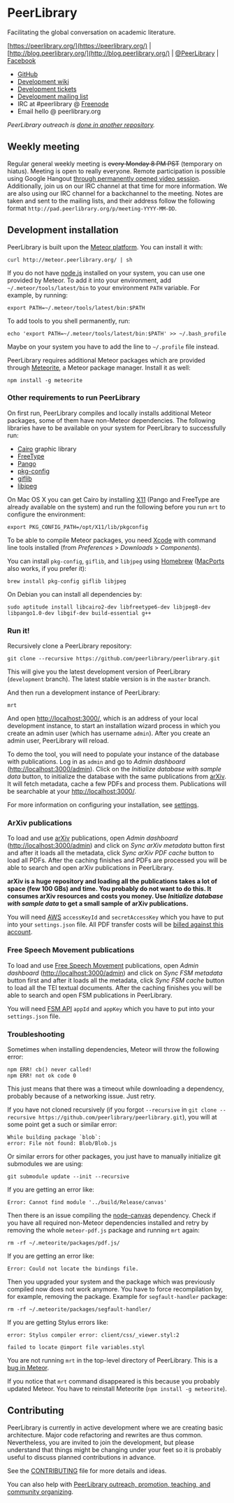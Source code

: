 PeerLibrary
===========

Facilitating the global conversation on academic literature.

[https://peerlibrary.org/](https://peerlibrary.org/) | [http://blog.peerlibrary.org/](http://blog.peerlibrary.org/) | [@PeerLibrary](https://twitter.com/PeerLibrary) | [Facebook](https://www.facebook.com/PeerLibrary)

* [GitHub](https://github.com/peerlibrary/peerlibrary)
* [Development wiki](https://github.com/peerlibrary/peerlibrary/wiki)
* [Development tickets](https://github.com/peerlibrary/peerlibrary/issues)
* [Development mailing list](http://lists.peerlibrary.org/lists/info/dev)
* IRC at #peerlibrary @ [Freenode](http://freenode.net/)
* Email hello @ peerlibrary.org

_PeerLibrary outreach is [done in another repository](https://github.com/peerlibrary/outreach)._

Weekly meeting
--------------

Regular general weekly meeting is ~~every Monday 8 PM PST~~ (temporary on hiatus). Meeting is open to really
everyone. Remote participation is possible using Google Hangout [through permanently opened video session](https://plus.google.com/hangouts/_/calendar/YmVya2VsZXkuZWR1X2UyYTVhcWc4cXJnaWM2bnQ2ZDk0OG0yNXJnQGdyb3VwLmNhbGVuZGFyLmdvb2dsZS5jb20.kijreb7bhpl8qfkr7n9d549so4). Additionally, join us on our IRC
channel at that time for more information. We are also using our IRC channel for a backchannel
to the meeting. Notes are taken and sent to the mailing lists, and their address follow the
following format `http://pad.peerlibrary.org/p/meeting-YYYY-MM-DD`.

Development installation
------------------------

PeerLibrary is built upon the [Meteor platform](http://www.meteor.com/). You can install it with:

    curl http://meteor.peerlibrary.org/ | sh

If you do not have [node.js](http://nodejs.org) installed on your system, you can use one
provided by Meteor. To add it into your environment, add `~/.meteor/tools/latest/bin` to
your environment `PATH` variable. For example, by running:

    export PATH=~/.meteor/tools/latest/bin:$PATH

To add tools to you shell permanently, run:

    echo 'export PATH=~/.meteor/tools/latest/bin:$PATH' >> ~/.bash_profile

Maybe on your system you have to add the line to `~/.profile` file instead.

PeerLibrary requires additional Meteor packages which are provided through
[Meteorite](http://oortcloud.github.com/meteorite/), a Meteor package manager.
Install it as well:

    npm install -g meteorite
    
### Other requirements to run PeerLibrary ###

On first run, PeerLibrary compiles and locally installs additional Meteor packages,
some of them have non-Meteor dependencies. The following libraries have
to be available on your system for PeerLibrary to successfully run:

 * [Cairo](http://cairographics.org/) graphic library
 * [FreeType](http://www.freetype.org/)
 * [Pango](http://www.pango.org/)
 * [pkg-config](http://www.freedesktop.org/wiki/Software/pkg-config/)
 * [giflib](http://giflib.sourceforge.net/)
 * [libjpeg](http://www.ijg.org)

On Mac OS X you can get Cairo by installing [X11](http://xquartz.macosforge.org/) (Pango
and FreeType are already available on the system) and run the following before you
run `mrt` to configure the environment:

    export PKG_CONFIG_PATH=/opt/X11/lib/pkgconfig

To be able to compile Meteor packages, you need [Xcode](https://developer.apple.com/xcode/)
with command line tools installed (from _Preferences_ > _Downloads_ > _Components_).

You can install `pkg-config`, `giflib`, and `libjpeg` using [Homebrew](http://brew.sh/)
([MacPorts](https://www.macports.org/) also works, if you prefer it):

    brew install pkg-config giflib libjpeg

On Debian you can install all dependencies by:

    sudo aptitude install libcairo2-dev libfreetype6-dev libjpeg8-dev libpango1.0-dev libgif-dev build-essential g++

### Run it! ###

Recursively clone a PeerLibrary repository:

    git clone --recursive https://github.com/peerlibrary/peerlibrary.git

This will give you the latest development version of PeerLibrary (`development` branch). The latest
stable version is in the `master` branch.

And then run a development instance of PeerLibrary:

    mrt

And open [http://localhost:3000/](http://localhost:3000/), which is an address of
your local development instance, to start an installation wizard process in which you
create an admin user (which has username `admin`). After you create an admin
user, PeerLibrary will reload.

To demo the tool, you will need to populate your instance of the database with publications.
Log in as `admin` and go to _Admin dashboard_ ([http://localhost:3000/admin](http://localhost:3000/admin)).
Click on the _Initialize database with sample data_ button, to initialize the database with
the same publications from [arXiv](http://arxiv.org/). It will fetch metadata, cache a few PDFs
and process them. Publications will be searchable at your [http://localhost:3000/](http://localhost:3000/).

For more information on configuring your installation, see [settings](https://github.com/peerlibrary/peerlibrary/wiki/Settings).

### ArXiv publications ###

To load and use [arXiv](http://arxiv.org/) publications, open _Admin dashboard_
([http://localhost:3000/admin](http://localhost:3000/admin)) and click on _Sync arXiv metadata_
button first and after it loads all the metadata, click _Sync arXiv PDF cache_ button to load
all PDFs. After the caching finishes and PDFs are processed you will be able to search and open
arXiv publications in PeerLibrary.

**arXiv is a huge repository and loading all the publications takes a lot of space (few 100 GBs) and time.
You probably do not want to do this. It consumes arXiv resources and costs you money. Use _Initialize
database with sample data_ to get a small sample of arXiv publications.**

You will need [AWS](http://aws.amazon.com/) `accessKeyId` and `secretAccessKey` which you have to put into
your `settings.json` file. All PDF transfer costs will be [billed against this account](http://arxiv.org/help/bulk_data_s3).

### Free Speech Movement publications ###

To load and use [Free Speech Movement](http://bancroft.berkeley.edu/FSM/) publications, open _Admin dashboard_
([http://localhost:3000/admin](http://localhost:3000/admin)) and click on _Sync FSM metadata_ button first
and after it loads all the metadata, click _Sync FSM cache_ button to load all the TEI textual documents.
After the caching finishes you will be able to search and open FSM publications in PeerLibrary.

You will need [FSM API](http://digitalhumanities.berkeley.edu/hackfsm/api) `appId` and `appKey` which you
have to put into your `settings.json` file.

### Troubleshooting ###

Sometimes when installing dependencies, Meteor will throw the following error:

    npm ERR! cb() never called!
    npm ERR! not ok code 0

This just means that there was a timeout while downloading a dependency, probably because of
a networking issue. Just retry.

If you have not cloned recursively (if you forgot `--recursive` in `git clone --recursive https://github.com/peerlibrary/peerlibrary.git`), you will at some point get a such or similar error:

    While building package `blob`:
    error: File not found: Blob/Blob.js

Or similar errors for other packages, you just have to manually initialize git submodules we are using:

    git submodule update --init --recursive

If you are getting an error like:

    Error: Cannot find module '../build/Release/canvas'

Then there is an issue compiling the [node-canvas](https://github.com/LearnBoost/node-canvas) dependency. Check
if you have all required non-Meteor dependencies installed and retry by removing the whole `meteor-pdf.js` package
and running `mrt` again:

    rm -rf ~/.meteorite/packages/pdf.js/

If you are getting an error like:

    Error: Could not locate the bindings file.

Then you upgraded your system and the package which was previously compiled now does not work anymore. You have to
force recompilation by, for example, removing the package. Example for `segfault-handler` package:

    rm -rf ~/.meteorite/packages/segfault-handler/

If you are getting Stylus errors like:

    error: Stylus compiler error: client/css/_viewer.styl:2

    failed to locate @import file variables.styl

You are not running `mrt` in the top-level directory of PeerLibrary. This is a [bug in Meteor](https://github.com/meteor/meteor/issues/1655).

If you notice that `mrt` command disappeared is this because you probably updated Meteor.
You have to reinstall Meteorite (`npm install -g meteorite`).

Contributing
------------

PeerLibrary is currently in active development where we are creating
basic architecture. Major code refactoring and rewrites are thus common.
Nevertheless, you are invited to join the development, but please understand
that things might be changing under your feet so it is probably useful to
discuss planned contributions in advance.

See the [CONTRIBUTING](https://github.com/peerlibrary/peerlibrary/blob/development/CONTRIBUTING.md) file for more
details and ideas.

You can also help with [PeerLibrary outreach, promotion, teaching, and community organizing](https://github.com/peerlibrary/outreach).
